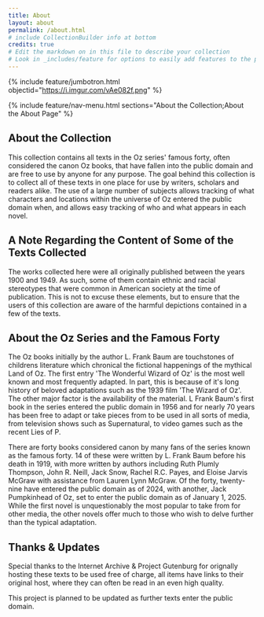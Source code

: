 ```yaml
---
title: About
layout: about
permalink: /about.html
# include CollectionBuilder info at bottom
credits: true
# Edit the markdown on in this file to describe your collection
# Look in _includes/feature for options to easily add features to the page
---
```


{% include feature/jumbotron.html objectid="https://i.imgur.com/vAe082f.png" %}

{% include feature/nav-menu.html sections="About the Collection;About the About Page" %}

## About the Collection

This collection contains all texts in the Oz series' famous forty, often considered the canon Oz books, that have fallen into the public domain and are free to use by anyone for any purpose. The goal behind this collection is to collect all of these texts in one place for use by writers, scholars and readers alike. The use of a large number of subjects allows tracking of what characters and locations within the universe of Oz entered the public domain when, and allows easy tracking of who and what appears in each novel.

## A Note Regarding the Content of Some of the Texts Collected

The works collected here were all originally published between the years 1900 and 1949. As such, some of them contain ethnic and racial stereotypes that were common in American society at the time of publication. This is not to excuse these elements, but to ensure that the users of this collection are aware of the harmful depictions contained in a few of the texts.  


## About the Oz Series and the Famous Forty

The Oz books initially by the author L. Frank Baum are touchstones of childrens literature which chronical the fictional happenings of the mythical Land of Oz. The first entry 'The Wonderful Wizard of Oz' is the most well known and most frequently adapted. In part, this is because of it's long history of beloved adaptations such as the 1939 film 'The Wizard of Oz'. The other major factor is the availability of the material. L Frank Baum's first book in the series entered the public domain in 1956 and for nearly 70 years has been free to adapt or take pieces from to be used in all sorts of media, from television shows such as Supernatural, to video games such as the recent Lies of P.

There are forty books considered canon by many fans of the series known as the famous forty. 14 of these were written by L. Frank Baum before his death in 1919, with more written by authors including Ruth Plumly Thompson, John R. Neill, Jack Snow, Rachel R.C. Payes, and Eloise Jarvis McGraw with assistance from Lauren Lynn McGraw. Of the forty, twenty-nine have entered the public domain as of 2024, with another, Jack Pumpkinhead of Oz, set to enter the public domain as of January 1, 2025. While the first novel is unquestionably the most popular to take from for other media, the other novels offer much to those who wish to delve further than the typical adaptation.


## Thanks & Updates

Special thanks to the Internet Archive & Project Gutenburg for orignally hosting these texts to be used free of charge, all items have links to their original host, where they can often be read in an even high quality. 

This project is planned to be updated as further texts enter the public domain. 
